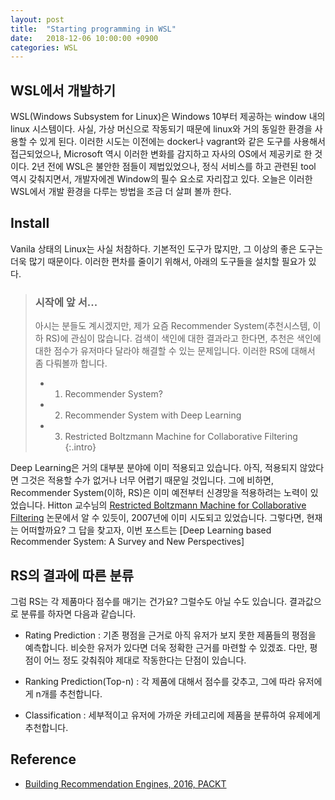 ```yaml
---
layout: post
title:  "Starting programming in WSL"
date:   2018-12-06 10:00:00 +0900
categories: WSL
---
```


## WSL에서 개발하기

WSL(Windows Subsystem for Linux)은 Windows 10부터 제공하는 window 내의 linux 시스템이다. 사실, 가상 머신으로 작동되기 때문에 linux와 거의 동일한 환경을 사용할 수 있게 된다. 이러한 시도는 이전에는 docker나 vagrant와 같은 도구를 사용해서 접근되었으나, Microsoft 역시 이러한 변화를 감지하고 자사의 OS에서 제공키로 한 것이다. 2년 전에 WSL은 불안한 점들이 제법있었으나, 정식 서비스를 하고 관련된 tool 역시 갖춰지면서, 개발자에겐  Window의 필수 요소로 자리잡고 있다. 오늘은 이러한 WSL에서 개발 환경을 다루는 방법을 조금 더 살펴 볼까 한다.

## Install

Vanila 상태의 Linux는 사실 처참하다. 기본적인 도구가 많지만, 그 이상의 좋은 도구는 더욱 많기 때문이다. 이러한 편차를 줄이기 위해서, 아래의 도구들을 설치할 필요가 있다.


> ### 시작에 앞 서...
> 아시는 분들도 계시겠지만, 제가 요즘 Recommender System(추천시스템, 이하 RS)에 관심이 많습니다. 검색이 색인에 대한 결과라고 한다면, 추천은 색인에 대한 점수가 유저마다 달라야 해결할 수 있는 문제입니다. 이러한 RS에 대해서 좀 다뤄볼까 합니다.
>
> - 1. Recommender System?
> - 2. Recommender System with Deep Learning
> - 3. Restricted Boltzmann Machine for Collaborative Filtering
{:.intro}

Deep Learning은 거의 대부분 분야에 이미 적용되고 있습니다. 아직, 적용되지 않았다면 그것은 적용할 수가 없거나 너무 어렵기 때문일 것입니다. 그에 비하면, Recommender System(이하, RS)은 이미 예전부터 신경망을 적용하려는 노력이 있었습니다. Hitton 교수님의 [Restricted Boltzmann Machine for Collaborative Filtering]() 논문에서 알 수 있듯이, 2007년에 이미 시도되고 있었습니다. 그렇다면, 현재는 어떠할까요? 그 답을 찾고자, 이번 포스트는 [Deep Learning based Recommender System: A Survey and New Perspectives]
 


## RS의 결과에 따른 분류

그럼 RS는 각 제품마다 점수를 매기는 건가요? 그럴수도 아닐 수도 있습니다. 결과값으로 분류를 하자면 다음과 같습니다. 

- Rating Prediction : 기존 평점을 근거로 아직 유저가 보지 못한 제품들의 평점을 예측합니다. 비슷한 유저가 있다면 더욱 정확한 근거를 마련할 수 있겠죠. 다만, 평점이 어느 정도 갖춰줘야 제대로 작동한다는 단점이 있습니다.

- Ranking Prediction(Top-n) : 각 제품에 대해서 점수를 갖추고, 그에 따라 유저에게 n개를 추천합니다.

- Classification : 세부적이고 유저에 가까운 카테고리에 제품을 분류하여 유제에게 추천합니다.



## Reference

- [Building Recommendation Engines, 2016, PACKT](https://www.packtpub.com/big-data-and-business-intelligence/building-recommendation-engines)
